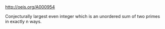 http://oeis.org/A000954

Conjecturally largest even integer which is an unordered sum of two primes in exactly n ways.
